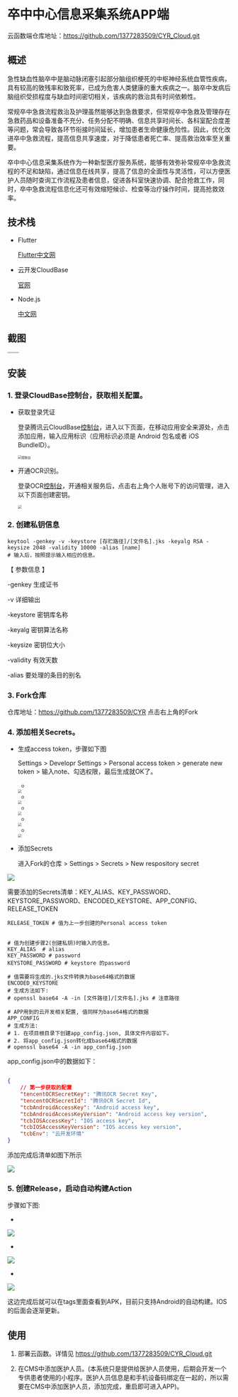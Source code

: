 # 卒中中心信息采集系统APP端

云函数端仓库地址：https://github.com/1377283509/CYR_Cloud.git

## 概述		

​		急性缺血性脑卒中是脑动脉闭塞引起部分脑组织梗死的中枢神经系统血管性疾病，具有较高的致残率和致死率，已成为危害人类健康的重大疾病之一。脑卒中发病后脑组织受损程度与缺血时间密切相关，该疾病的救治具有时间依赖性。

​		常规卒中急救流程救治及护理虽然能够达到急救要求，但常规卒中急救及管理存在急救药品和设备准备不充分、任务分配不明确、信息共享时间长、各科室配合度差等问题，常会导致各环节衔接时间延长，增加患者生命健康危险性。因此，优化改进卒中急救流程，提高信息共享速度，对于降低患者死亡率、提高救治效率至关重要。

​		卒中中心信息采集系统作为一种新型医疗服务系统，能够有效弥补常规卒中急救流程的不足和缺陷，通过信息在线共享，提高了信息的全面性与灵活性，可以方便医护人员随时查询工作流程及患者信息，促进各科室快速协调、配合抢救工作，同时，卒中急救流程信息化还可有效缩短候诊、检查等治疗操作时间，提高抢救效率。

## 技术栈

-   Flutter

    [Flutter中文网](https://flutterchina.club/)

-   云开发CloudBase

    [官网](https://cloud.tencent.com/product/tcb)

-   Node.js

    [中文网](http://nodejs.cn/)   

## 截图

<img src="https://gitee.com/cc_li/images/raw/master/20210125122618.jpg" style="zoom: 15%;" /><img src="https://gitee.com/cc_li/images/raw/master/20210125122612.jpg" style="zoom: 15%;" /><img src="https://gitee.com/cc_li/images/raw/master/20210125122619.jpg" style="zoom: 15%;" /><img src="https://gitee.com/cc_li/images/raw/master/20210125122617.jpg" style="zoom: 15%;" /><img src="https://gitee.com/cc_li/images/raw/master/20210125122616.jpg" style="zoom: 15%;" /><img src="https://gitee.com/cc_li/images/raw/master/20210125122613.jpg" style="zoom: 15%;" /><img src="https://gitee.com/cc_li/images/raw/master/20210125122609.jpg" style="zoom: 15%;" /><img src="https://gitee.com/cc_li/images/raw/master/20210125122614.jpg" style="zoom: 15%;" /><img src="https://gitee.com/cc_li/images/raw/master/20210125122615.jpg" style="zoom: 15%;" /><img src="https://gitee.com/cc_li/images/raw/master/20210125122611.jpg" style="zoom: 15%;" /><img src="https://gitee.com/cc_li/images/raw/master/20210125122610.jpg" style="zoom: 15%;"/>

## 安装

### 1. 登录CloudBase控制台，获取相关配置。

-   获取登录凭证

    登录腾讯云CloudBase[控制台](https://cloud.tencent.com/)，进入以下页面，在移动应用安全来源处，点击添加应用，输入应用标识（应用标识必须是 Android 包名或者 iOS BundleID）。

    <img src="https://gitee.com/cc_li/images/raw/master/20210125123719.png" alt="控制台" style="zoom:50%;" />

-   开通OCR识别。

    登录OCR[控制台](https://console.cloud.tencent.com/ocr/overview)，开通相关服务后，点击右上角个人账号下的访问管理，进入以下页面创建密钥。

    <img src="https://gitee.com/cc_li/images/raw/master/20210125123742.png" style="zoom:50%;" />

### 2. 创建私钥信息

```shell
keytool -genkey -v -keystore [存贮路径]/[文件名].jks -keyalg RSA -keysize 2048 -validity 10000 -alias [name]
# 输入后，按照提示输入相应的信息。
```

【 参数信息 】

-genkey 生成证书

-v 详细输出

-keystore 密钥库名称

-keyalg 密钥算法名称

-keysize 密钥位大小

-validity 有效天数

-alias 要处理的条目的别名

### 3. Fork仓库

仓库地址：https://github.com/1377283509/CYR   点击右上角的Fork

### 4. 添加相关Secrets。

-   生成access token，步骤如下图

    Settings > Developr Settings > Personal access token > generate new token > 输入note、勾选权限，最后生成就OK了。

    -   

    <img src="https://gitee.com/cc_li/images/raw/master/20210125121259.png" style="zoom:50%;" />

    -   

    <img src="https://gitee.com/cc_li/images/raw/master/20210125121318.png" style="zoom:50%;" />

    -   

    <img src="https://gitee.com/cc_li/images/raw/master/20210125121227.png" style="zoom:50%;" />

    -   

    <img src="https://gitee.com/cc_li/images/raw/master/20210125121228.png" style="zoom:50%;" />	

    -   

    <img src="https://gitee.com/cc_li/images/raw/master/20210125121229.png" style="zoom:50%;" />



-   添加Secrets

    进入Fork的仓库 > Settings > Secrets > New respository secret

![](https://gitee.com/cc_li/images/raw/master/20210125121223.png)



​	需要添加的Secrets清单：KEY_ALIAS、KEY_PASSWORD、KEYSTORE_PASSWORD、ENCODED_KEYSTORE、APP_CONFIG、RELEASE_TOKEN

```shell
RELEASE_TOKEN # 值为上一步创建的Personal access token


# 值为创建步骤2(创建私钥)时输入的信息。
KEY_ALIAS  # alias
KEY_PASSWORD # password
KEYSTORE_PASSWORD # keystore 的password

# 值需要将生成的.jks文件转换为base64格式的数据
ENCODED_KEYSTORE
# 生成方法如下: 
# openssl base64 -A -in [文件路径]/[文件名].jks # 注意路径

# APP用到的云开发相关配置, 值同样为base64格式的数据
APP_CONFIG
# 生成方法:
# 1. 在项目根目录下创建app_config.json, 具体文件内容如下。
# 2. 将app_config.json转化成base64格式的数据
# openssl base64 -A -in app_config.json  

```

app_config.json中的数据如下：

```json

{
    // 第一步获取的配置
    "tencentOCRSecretKey": "腾讯OCR Secret Key",
    "tencentOCRSecretId": "腾讯OCR Secret Id",
    "tcbAndroidAccessKey": "Android access key",
    "tcbAndroidAccessKeyVersion": "Android access key version",
    "tcbIOSAccessKey": "IOS access key",
    "tcbIOSAccessKeyVersion": "IOS access key version",
    "tcbEnv": "云开发环境"
}
```

添加完成后清单如图下所示

![](https://gitee.com/cc_li/images/raw/master/20210123215705.png)

### 5. 创建Release，启动自动构建Action

步骤如下图:

-   

![](https://gitee.com/cc_li/images/raw/master/20210123220823.png)



-   

![](https://gitee.com/cc_li/images/raw/master/20210123220825.png)

-   

![](https://gitee.com/cc_li/images/raw/master/20210123220824.png)

这边完成后就可以在tags里面查看到APK，目前只支持Android的自动构建。IOS的后面会逐渐更新。

## 使用

1.  部署云函数。详情见 https://github.com/1377283509/CYR_Cloud.git 

2.  在CMS中添加医护人员。(本系统只是提供给医护人员使用，后期会开发一个专供患者使用的小程序。医护人员信息是和手机设备码绑定在一起的，所以需要在CMS中添加医护人员，添加完成，重启即可进入APP)。





